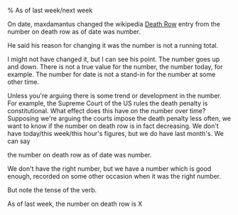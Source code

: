 % As of last week/next week

On date, maxdamantus changed the wikipedia
[Death Row](http://en.wikipedia.org/wiki/Death_Row)
entry from 
the number on death row as of date was number.

He said his reason for changing it was the number is not a running total.

I might not have changed it, but I can see his point. The number goes up and down. There is not a true value for the number, the number today, for example. The number for date is not a stand-in for the number at some other time.

Unless you're arguing there is some trend or development in the number. For example, the Supreme Court of the US rules the death penalty is constitutional. What effect does this have on the number over time? Supposing we're arguing the courts impose the death penalty less often, we want to know if the number on death row is in fact decreasing. We don't have today/this week/this hour's figures, but we do have last month's. We can say 

the number on death row as of date was number.

We don't have the right number, but we have a number which is good enough, recorded on some other occasion when it was the right number.

But note the tense of the verb.

As of last week, the number on death row is X

